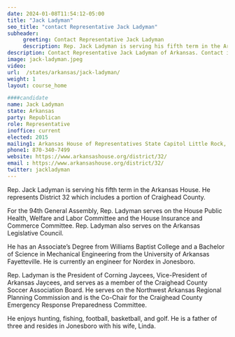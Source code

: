 ```yaml
---
date: 2024-01-08T11:54:12-05:00
title: "Jack Ladyman"
seo_title: "contact Representative Jack Ladyman"
subheader:
     greeting: Contact Representative Jack Ladyman
     description: Rep. Jack Ladyman is serving his fifth term in the Arkansas House. He represents District 32 which includes a portion of Craighead County. For the 94th General Assembly, Rep. Ladyman serves on the House Public Health, Welfare and Labor Committee and the House Insurance and Commerce Committee.
description: Contact Representative Jack Ladyman of Arkansas. Contact information for Jack Ladyman includes email address, phone number, and mailing address.
image: jack-ladyman.jpeg
video:
url:  /states/arkansas/jack-ladyman/
weight: 1
layout: course_home

####candidate
name: Jack Ladyman
state: Arkansas
party: Republican
role: Representative
inoffice: current
elected: 2015
mailing1: Arkansas House of Representatives State Capitol Little Rock, AR 72201
phone1: 870-340-7499
website: https://www.arkansashouse.org/district/32/
email : https://www.arkansashouse.org/district/32/
twitter: jackladyman
---
```


Rep. Jack Ladyman is serving his fifth term in the Arkansas House. He represents District 32 which includes a portion of Craighead County.

For the 94th General Assembly, Rep. Ladyman serves on the House Public Health, Welfare and Labor Committee and the House Insurance and Commerce Committee. Rep. Ladyman also serves on the Arkansas Legislative Council.

He has an Associate’s Degree from Williams Baptist College and a Bachelor of Science in Mechanical Engineering from the University of Arkansas Fayetteville. He is currently an engineer for Nordex in Jonesboro.

Rep. Ladyman is the President of Corning Jaycees, Vice-President of Arkansas Jaycees, and serves as a member of the Craighead County Soccer Association Board. He serves on the Northwest Arkansas Regional Planning Commission and is the Co-Chair for the Craighead County Emergency Response Preparedness Committee.

He enjoys hunting, fishing, football, basketball, and golf. He is a father of three and resides in Jonesboro with his wife, Linda.

